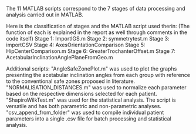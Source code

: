 The 11 MATLAB scripts correspond to the 7 stages of data processing and analysis carried out in MATLAB.

Here is the classification of stages and the MATLAB script used therin: (The function of each is explained in the report as well through comments in the code itself)
Stage 1: 
  ImportIGS.m
Stage 2:
  symmetrytest.m
Stage 3:
  importCSV
Stage 4:
  AxesOrientationComparison
Stage 5:
  HipCenterComparison.m
Stage 6:
  GreaterTrochanterOffset.m
Stage 7:
  AcetabularInclinationAnglePlaneFromGeo.m

Additional scripts:
  "AngleSafeZonePlot.m" was used to plot the graphs presenting the acetabular inclination angles from each group with reference to the conventional safe zones proposed in literature.
  "NORMALISATION_DISTANCES.m" was used to normalize each parameter based on the respective dimensions selected for each patient.
  "ShapiroWilkTest.m" was used for the statistical analysis. The script is versatile and has both parametric and non-parametric analyses.
  "csv_append_from_folder" was used to compile individual patient parameters into a single .csv file for batch processing and statistical analysis.
